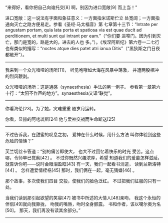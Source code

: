 “来得好，看你把自己向谁托交[8]
啊，别因为进口宽敞[9]
而上当！"

进口宽敞：这一说法有字面和象征意义：一方面指米诺斯伫立
处宽阔；一方面指通向灭亡之路方便易走。参看《圣经·马太福音》第
七章第十三节：“Intrate per angustam portam, quia lata porta et spatiosa via
 est quae ducit ad perditionem, et multi sunt qui intrant per eam.”（“你们要
进窄门。因为引到灭亡，那门是宽的，路是大的，进去的人也
多。”）。《埃涅阿斯纪》第六卷一二七行也有类似的描写：“noctes
 atque dies patet atri ianua Ditis”（“黑狄斯之门日夜都敞开”）。

***
我来到一个众光喑哑的场所[11]，
听见咆哮如大海在风暴中荡激，
并遭两股相冲的烈风鞭剥。

众光喑哑的场所：这是通感（synaesthesia）手法的另一例子。
参看第一章第六十行：“太阳不作声的地方”。synaesthesia又译“联觉”。
***
你看海伦[23]。为了她，灾难重重
随岁月运转。

你看，显赫的阿喀琉斯[24]
他与爱神交战而生命断送[25]

***
不过告诉我，在甜蜜的叹息之初，
爱神在什么时候，用什么方法
叫你体验到这些危险的情愫？”

芙兰切丝卡答道：“别的痛苦即使大，
也大不过回忆着快乐的时光
受苦。这点哪，令师早已觉察[42]
。
不过你既然兴趣浓厚，希望
知道我们的爱苗怎样滋延，
就告诉你吧——说时会眼泪盈眶[43]
有一天，我们一起看书消遣，
读到兰斯洛特[44]
。
怎样遭爱情桎梏[45]
那时，我们俩在一起，毫无猜嫌[46]
。

那个故事，多次使我们四目
交投，使我们的脸色泛红。
不过把我们征服的只有一处。

当我们读到那引起欲望的笑容[47]
被书中所述的大情人[48]亲吻，
我这个永恒的伴侣[49]就向我靠拢，
吻我的嘴唇，吻时全身颤震。
书和作者，该以噶尔奥为名[50]。
那天，我们再没有读其余部分。”

***
